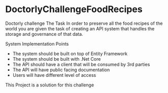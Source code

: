 # DoctorlyChallengeFoodRecipes
Doctorly challenge
The Task
In order to preserve all the food recipes of the world you are given the task of creating an API
system that handles the storage and governance of that data.

System Implementation Points
- The system should be built on top of Entity Framework
- The system should be built with .Net Core
- The API should have a client that will be consumed by 3rd parties
- The API will have public facing documentation
- Users will have different level of access

This Project is a solution for this challenge
